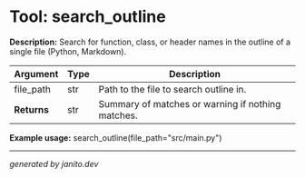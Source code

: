 # Tool: search_outline

**Description:**
Search for function, class, or header names in the outline of a single file (Python, Markdown).

| Argument   | Type | Description |
|------------|------|-------------|
| file_path  | str  | Path to the file to search outline in. |
| **Returns**| str  | Summary of matches or warning if nothing matches. |

**Example usage:**
search_outline(file_path="src/main.py")

---
_generated by janito.dev_